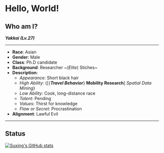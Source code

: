 Hello, World!
======

## Who am I?

***Yakkai (Lv.27)***

------
- **Race**: Asian
- **Gender**: Male
- **Class**: Ph.D candidate
- **Background**: Researcher ~(*Elite*) Stiches~
- **Description**: 
  - *Appearance*: Short black hair
  - *High Ability*: {[{***Travel Behavior***} **Mobility Research**] *Spatial Data Mining*}
  - *Low Ability*: Cook, long-distance race
  - *Talent*: Pending
  - *Values*: Thirst for knowledge
  - *Flaw or Secret*: Procrastination
- **Alignment**: Lawful Evil

------

## Status

[![Suxing's GitHub stats](https://github-readme-stats.vercel.app/api?username=JohnLyu94&count_private=true&show_icons=true&theme=nord)](https://github.com/JohnLyu94/github-readme-stats)
